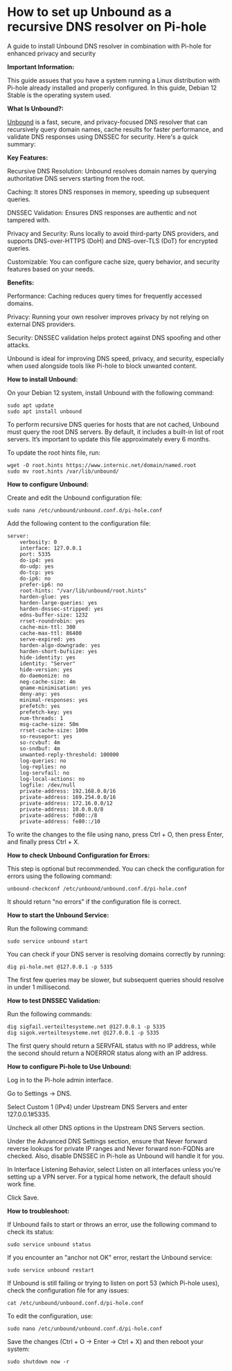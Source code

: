 # How to set up Unbound as a recursive DNS resolver on Pi-hole 
A guide to install Unbound DNS resolver in combination with Pi-hole for enhanced privacy and security 

**Important Information:**


This guide assues that you have a system running a Linux distribution with Pi-hole already installed and properly configured. In this guide, Debian 12 Stable is the operating system used.

**What Is Unbound?:**


[Unbound](https://www.nlnetlabs.nl/projects/unbound/about/) is a fast, secure, and privacy-focused DNS resolver that can recursively query domain names, cache results for faster performance, and validate DNS responses using DNSSEC for security. Here's a quick summary:

**Key Features:**

   Recursive DNS Resolution: Unbound resolves domain names by querying authoritative DNS servers starting from the root.

   Caching: It stores DNS responses in memory, speeding up subsequent queries.

   DNSSEC Validation: Ensures DNS responses are authentic and not tampered with.

   Privacy and Security: Runs locally to avoid third-party DNS providers, and supports DNS-over-HTTPS (DoH) and DNS-over-TLS (DoT) for encrypted queries.

   Customizable: You can configure cache size, query behavior, and security features based on your needs.

**Benefits:**

   Performance: Caching reduces query times for frequently accessed domains.

   Privacy: Running your own resolver improves privacy by not relying on external DNS providers.

   Security: DNSSEC validation helps protect against DNS spoofing and other attacks.

Unbound is ideal for improving DNS speed, privacy, and security, especially when used alongside tools like Pi-hole to block unwanted content.


**How to install Unbound:**


On your Debian 12 system, install Unbound with the following command:

```
sudo apt update
sudo apt install unbound
```

To perform recursive DNS queries for hosts that are not cached, Unbound must query the root DNS servers. By default, it includes a built-in list of root servers. It’s important to update this file approximately every 6 months.

To update the root hints file, run:

```
wget -O root.hints https://www.internic.net/domain/named.root
sudo mv root.hints /var/lib/unbound/
```
**How to configure Unbound:**


Create and edit the Unbound configuration file:

```
sudo nano /etc/unbound/unbound.conf.d/pi-hole.conf
```
Add the following content to the configuration file:

```
server:
    verbosity: 0
    interface: 127.0.0.1
    port: 5335
    do-ip4: yes
    do-udp: yes
    do-tcp: yes
    do-ip6: no
    prefer-ip6: no
    root-hints: "/var/lib/unbound/root.hints"
    harden-glue: yes
    harden-large-queries: yes
    harden-dnssec-stripped: yes
    edns-buffer-size: 1232
    rrset-roundrobin: yes
    cache-min-ttl: 300
    cache-max-ttl: 86400
    serve-expired: yes
    harden-algo-downgrade: yes
    harden-short-bufsize: yes
    hide-identity: yes
    identity: "Server"
    hide-version: yes
    do-daemonize: no
    neg-cache-size: 4m
    qname-minimisation: yes
    deny-any: yes
    minimal-responses: yes
    prefetch: yes
    prefetch-key: yes
    num-threads: 1
    msg-cache-size: 50m
    rrset-cache-size: 100m
    so-reuseport: yes
    so-rcvbuf: 4m
    so-sndbuf: 4m
    unwanted-reply-threshold: 100000
    log-queries: no
    log-replies: no
    log-servfail: no
    log-local-actions: no
    logfile: /dev/null
    private-address: 192.168.0.0/16
    private-address: 169.254.0.0/16
    private-address: 172.16.0.0/12
    private-address: 10.0.0.0/8
    private-address: fd00::/8
    private-address: fe80::/10
```

To write the changes to the file using nano, press Ctrl + O, then press Enter, and finally press Ctrl + X.
 
**How to check Unbound Configuration for Errors:**


This step is optional but recommended. You can check the configuration for errors using the following command:

```
unbound-checkconf /etc/unbound/unbound.conf.d/pi-hole.conf
```
It should return "no errors" if the configuration file is correct.

**How to start the Unbound Service:**


Run the following command:

```
sudo service unbound start
```
You can check if your DNS server is resolving domains correctly by running:

```
dig pi-hole.net @127.0.0.1 -p 5335
```
The first few queries may be slower, but subsequent queries should resolve in under 1 millisecond.

**How to test DNSSEC Validation:**


Run the following commands:

```
dig sigfail.verteiltesysteme.net @127.0.0.1 -p 5335
dig sigok.verteiltesysteme.net @127.0.0.1 -p 5335
```
The first query should return a SERVFAIL status with no IP address, while the second should return a NOERROR status along with an IP address.

**How to configure Pi-hole to Use Unbound:**


   Log in to the Pi-hole admin interface.

   Go to Settings → DNS.

   Select Custom 1 (IPv4) under Upstream DNS Servers and enter 127.0.0.1#5335.

   Uncheck all other DNS options in the Upstream DNS Servers section.

   Under the Advanced DNS Settings section, ensure that Never forward reverse lookups for private IP ranges and Never forward non-FQDNs are checked. Also, disable DNSSEC in Pi-hole as Unbound will handle it for you.

   In Interface Listening Behavior, select Listen on all interfaces unless you're setting up a VPN server. For a typical home network, the default should work fine.

   Click Save.


**How to troubleshoot:**


If Unbound fails to start or throws an error, use the following command to check its status:

```
sudo service unbound status
```

If you encounter an "anchor not OK" error, restart the Unbound service:

```
sudo service unbound restart
```
If Unbound is still failing or trying to listen on port 53 (which Pi-hole uses), check the configuration file for any issues:

```
cat /etc/unbound/unbound.conf.d/pi-hole.conf
```
To edit the configuration, use:

```
sudo nano /etc/unbound/unbound.conf.d/pi-hole.conf
```
Save the changes (Ctrl + O → Enter → Ctrl + X) and then reboot your system:

```
sudo shutdown now -r
```


